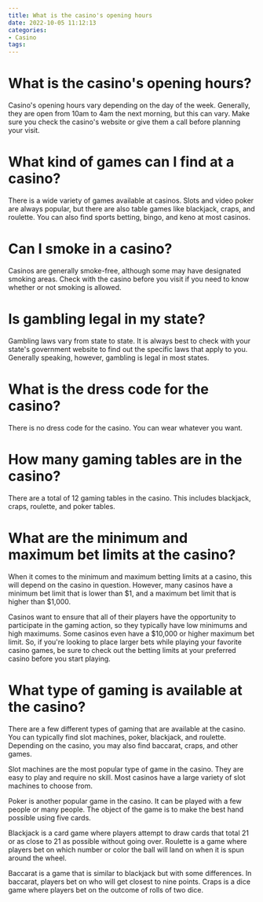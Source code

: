 ```yaml
---
title: What is the casino's opening hours 
date: 2022-10-05 11:12:13
categories:
- Casino
tags:
---
```



# What is the casino's opening hours? 
Casino's opening hours vary depending on the day of the week. Generally, they are open from 10am to 4am the next morning, but this can vary. Make sure you check the casino's website or give them a call before planning your visit. 

# What kind of games can I find at a casino? 
There is a wide variety of games available at casinos. Slots and video poker are always popular, but there are also table games like blackjack, craps, and roulette. You can also find sports betting, bingo, and keno at most casinos. 

# Can I smoke in a casino? 
Casinos are generally smoke-free, although some may have designated smoking areas. Check with the casino before you visit if you need to know whether or not smoking is allowed. 

# Is gambling legal in my state? 
Gambling laws vary from state to state. It is always best to check with your state's government website to find out the specific laws that apply to you. Generally speaking, however, gambling is legal in most states.

#  What is the dress code for the casino? 

There is no dress code for the casino. You can wear whatever you want.

#  How many gaming tables are in the casino? 

There are a total of 12 gaming tables in the casino. This includes blackjack, craps, roulette, and poker tables.

#  What are the minimum and maximum bet limits at the casino? 

When it comes to the minimum and maximum betting limits at a casino, this will depend on the casino in question. However, many casinos have a minimum bet limit that is lower than $1, and a maximum bet limit that is higher than $1,000. 

Casinos want to ensure that all of their players have the opportunity to participate in the gaming action, so they typically have low minimums and high maximums. Some casinos even have a $10,000 or higher maximum bet limit. So, if you're looking to place larger bets while playing your favorite casino games, be sure to check out the betting limits at your preferred casino before you start playing.

#  What type of gaming is available at the casino?

There are a few different types of gaming that are available at the casino. You can typically find slot machines, poker, blackjack, and roulette. Depending on the casino, you may also find baccarat, craps, and other games.

Slot machines are the most popular type of game in the casino. They are easy to play and require no skill. Most casinos have a large variety of slot machines to choose from.

Poker is another popular game in the casino. It can be played with a few people or many people. The object of the game is to make the best hand possible using five cards.

Blackjack is a card game where players attempt to draw cards that total 21 or as close to 21 as possible without going over. Roulette is a game where players bet on which number or color the ball will land on when it is spun around the wheel.

Baccarat is a game that is similar to blackjack but with some differences. In baccarat, players bet on who will get closest to nine points. Craps is a dice game where players bet on the outcome of rolls of two dice.